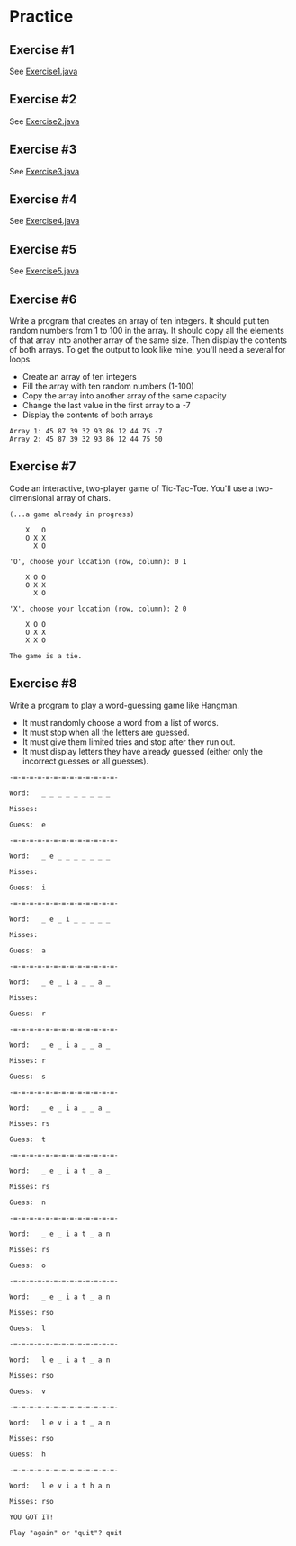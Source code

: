 # Practice

## Exercise #1

See [Exercise1.java](./Exercise1.java)

## Exercise #2

See [Exercise2.java](./Exercise2.java)

## Exercise #3

See [Exercise3.java](./Exercise3.java)

## Exercise #4

See [Exercise4.java](./Exercise4.java)

## Exercise #5

See [Exercise5.java](./Exercise5.java)

## Exercise #6

Write a program that creates an array of ten integers. It should put ten random numbers from 1 to 100 in the array. It
should copy all the elements of that array into another array of the same size. Then display the contents of both
arrays. To get the output to look like mine, you'll need a several for loops.

- Create an array of ten integers
- Fill the array with ten random numbers (1-100)
- Copy the array into another array of the same capacity
- Change the last value in the first array to a -7
- Display the contents of both arrays

```
Array 1: 45 87 39 32 93 86 12 44 75 -7
Array 2: 45 87 39 32 93 86 12 44 75 50
```

## Exercise #7

Code an interactive, two-player game of Tic-Tac-Toe. You'll use a two-dimensional array of chars.

```
(...a game already in progress)

	X   O
	O X X
	  X O
 
'O', choose your location (row, column): 0 1

	X O O
	O X X
	  X O
 
'X', choose your location (row, column): 2 0

	X O O
	O X X
	X X O

The game is a tie.
```

## Exercise #8

Write a program to play a word-guessing game like Hangman.

- It must randomly choose a word from a list of words.
- It must stop when all the letters are guessed.
- It must give them limited tries and stop after they run out.
- It must display letters they have already guessed (either only the incorrect guesses or all guesses).

```
-=-=-=-=-=-=-=-=-=-=-=-=-=-

Word:	_ _ _ _ _ _ _ _ _ 

Misses:	

Guess:	e

-=-=-=-=-=-=-=-=-=-=-=-=-=-

Word:	_ e _ _ _ _ _ _ _ 

Misses:	

Guess:	i

-=-=-=-=-=-=-=-=-=-=-=-=-=-

Word:	_ e _ i _ _ _ _ _ 

Misses:	

Guess:	a

-=-=-=-=-=-=-=-=-=-=-=-=-=-

Word:	_ e _ i a _ _ a _ 

Misses:	

Guess:	r

-=-=-=-=-=-=-=-=-=-=-=-=-=-

Word:	_ e _ i a _ _ a _ 

Misses:	r

Guess:	s

-=-=-=-=-=-=-=-=-=-=-=-=-=-

Word:	_ e _ i a _ _ a _ 

Misses:	rs

Guess:	t

-=-=-=-=-=-=-=-=-=-=-=-=-=-

Word:	_ e _ i a t _ a _ 

Misses:	rs

Guess:	n

-=-=-=-=-=-=-=-=-=-=-=-=-=-

Word:	_ e _ i a t _ a n 

Misses:	rs

Guess:	o

-=-=-=-=-=-=-=-=-=-=-=-=-=-

Word:	_ e _ i a t _ a n 

Misses:	rso

Guess:	l

-=-=-=-=-=-=-=-=-=-=-=-=-=-

Word:	l e _ i a t _ a n 

Misses:	rso

Guess:	v

-=-=-=-=-=-=-=-=-=-=-=-=-=-

Word:	l e v i a t _ a n 

Misses:	rso

Guess:	h

-=-=-=-=-=-=-=-=-=-=-=-=-=-

Word:	l e v i a t h a n 

Misses:	rso

YOU GOT IT!

Play "again" or "quit"? quit
```